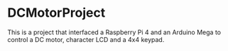 # DCMotorProject
This is a project that interfaced a Raspberry Pi 4 and an Arduino Mega  to control a DC motor, character LCD and a 4x4 keypad.
